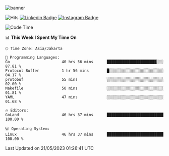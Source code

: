 ![banner](https://readme-typing-svg.herokuapp.com/?lines=Hello,+There!+👋;This+is+ryanbekhen....;Nice+to+meet+you!&center=false)

![Hits](https://hits.seeyoufarm.com/api/count/incr/badge.svg?url=https%3A%2F%2Fgithub.com%2Fryanbekhen%2Fhit-counter&count_bg=%2379C83D&title_bg=%23555555&icon=github.svg&icon_color=%23E7E7E7&title=Provile+views&edge_flat=true)
[![Linkedin Badge](https://img.shields.io/badge/-LinkedIn-0e76a8?style=flat-square&logo=Linkedin&logoColor=white)](https://linkedin.com/in/ryanbekhen)
[![Instagram Badge](https://img.shields.io/badge/-Instagram-e4405f?style=flat-square&logo=Instagram&logoColor=white)](https://instagram.com/ryanbekhen.dev/)

<!--START_SECTION:waka-->
![Code Time](http://img.shields.io/badge/Code%20Time-336%20hrs%206%20mins-blue)

📊 **This Week I Spent My Time On** 

```text
🕑︎ Time Zone: Asia/Jakarta

💬 Programming Languages: 
Go                       40 hrs 56 mins      ██████████████████████░░░   87.81 % 
Protocol Buffer          1 hr 56 mins        █░░░░░░░░░░░░░░░░░░░░░░░░   04.17 % 
protobuf                 55 mins             ░░░░░░░░░░░░░░░░░░░░░░░░░   02.00 % 
Makefile                 50 mins             ░░░░░░░░░░░░░░░░░░░░░░░░░   01.81 % 
YAML                     47 mins             ░░░░░░░░░░░░░░░░░░░░░░░░░   01.68 % 

🔥 Editors: 
GoLand                   46 hrs 37 mins      █████████████████████████   100.00 % 

💻 Operating System: 
Linux                    46 hrs 37 mins      █████████████████████████   100.00 % 
```


 Last Updated on 21/05/2023 01:26:41 UTC
<!--END_SECTION:waka-->
